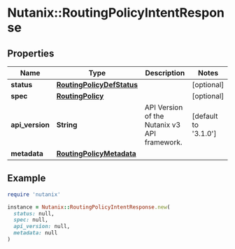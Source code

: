 # Nutanix::RoutingPolicyIntentResponse

## Properties

| Name | Type | Description | Notes |
| ---- | ---- | ----------- | ----- |
| **status** | [**RoutingPolicyDefStatus**](RoutingPolicyDefStatus.md) |  | [optional] |
| **spec** | [**RoutingPolicy**](RoutingPolicy.md) |  | [optional] |
| **api_version** | **String** | API Version of the Nutanix v3 API framework. | [default to &#39;3.1.0&#39;] |
| **metadata** | [**RoutingPolicyMetadata**](RoutingPolicyMetadata.md) |  |  |

## Example

```ruby
require 'nutanix'

instance = Nutanix::RoutingPolicyIntentResponse.new(
  status: null,
  spec: null,
  api_version: null,
  metadata: null
)
```

